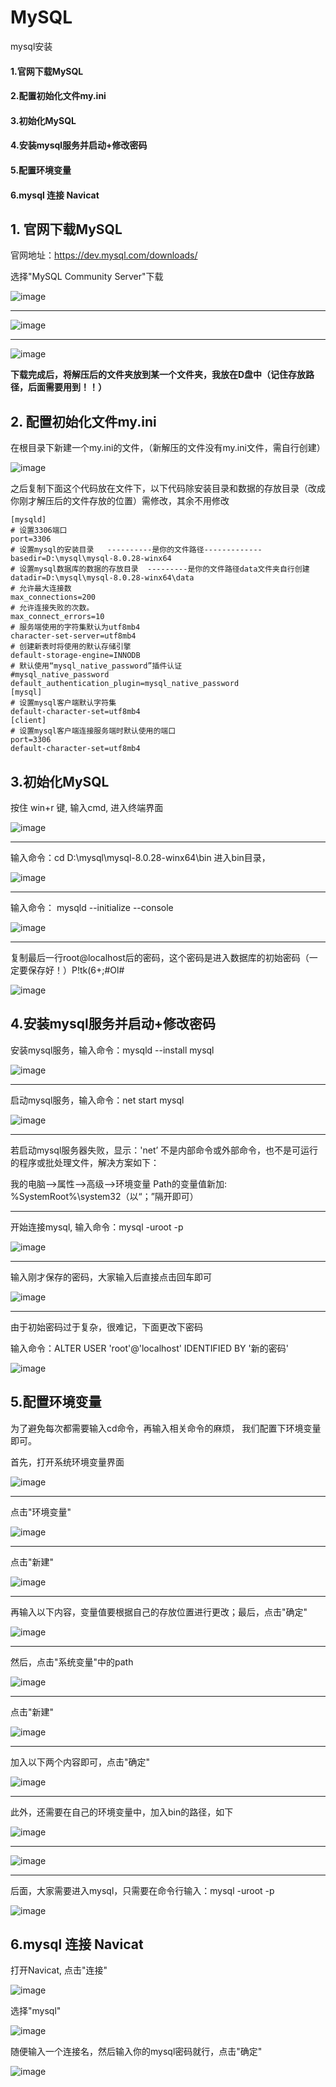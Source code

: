 # MySQL
mysql安装
#### 1.官网下载MySQL
#### 2.配置初始化文件my.ini
#### 3.初始化MySQL
#### 4.安装mysql服务并启动+修改密码
#### 5.配置环境变量
#### 6.mysql 连接 Navicat



## 1. 官网下载MySQL

官网地址：https://dev.mysql.com/downloads/

选择"MySQL Community Server"下载

![image](https://user-images.githubusercontent.com/63994835/159439974-a7305c6a-f17c-4e68-9fd1-9aae8be26b71.png)

----------------------------

![image](https://user-images.githubusercontent.com/63994835/159440007-9c288ad6-3cf4-4ba5-92e1-9bf51b321068.png)

----------------------------

![image](https://user-images.githubusercontent.com/63994835/159440085-e8f0f665-5868-4b30-b474-02a8b2c4c379.png)

**下载完成后，将解压后的文件夹放到某一个文件夹，我放在D盘中（记住存放路径，后面需要用到！！）**


## 2. 配置初始化文件my.ini

在根目录下新建一个my.ini的文件，（新解压的文件没有my.ini文件，需自行创建）

![image](https://user-images.githubusercontent.com/63994835/159443554-4cc822e1-4b31-4ed6-8b4b-b59b8d974d52.png)

之后复制下面这个代码放在文件下，以下代码除安装目录和数据的存放目录（改成你刚才解压后的文件存放的位置）需修改，其余不用修改

```
[mysqld]
# 设置3306端口
port=3306
# 设置mysql的安装目录   ----------是你的文件路径-------------
basedir=D:\mysql\mysql-8.0.28-winx64
# 设置mysql数据库的数据的存放目录  ---------是你的文件路径data文件夹自行创建
datadir=D:\mysql\mysql-8.0.28-winx64\data
# 允许最大连接数
max_connections=200
# 允许连接失败的次数。
max_connect_errors=10
# 服务端使用的字符集默认为utf8mb4
character-set-server=utf8mb4
# 创建新表时将使用的默认存储引擎
default-storage-engine=INNODB
# 默认使用“mysql_native_password”插件认证
#mysql_native_password
default_authentication_plugin=mysql_native_password
[mysql]
# 设置mysql客户端默认字符集
default-character-set=utf8mb4
[client]
# 设置mysql客户端连接服务端时默认使用的端口
port=3306
default-character-set=utf8mb4
```

## 3.初始化MySQL

按住 win+r 键, 输入cmd, 进入终端界面

![image](https://user-images.githubusercontent.com/63994835/159444055-898677cd-542b-4767-9f87-53b3125e0848.png)

----------------------------

输入命令：cd D:\mysql\mysql-8.0.28-winx64\bin 进入bin目录，

![image](https://user-images.githubusercontent.com/63994835/159452830-530db3e8-4af0-4715-89cd-d01434b91bb9.png)

----------------------------

输入命令： mysqld --initialize --console

![image](https://user-images.githubusercontent.com/63994835/159453083-69402062-9d7d-44e5-acbd-7a03fdb4188f.png)

----------------------------

复制最后一行root@localhost后的密码，这个密码是进入数据库的初始密码（一定要保存好！）P!tk(6+;#Ol#

![image](https://user-images.githubusercontent.com/63994835/159453226-8d6fa9ad-794c-4866-94e1-88f47b2c1416.png)

## 4.安装mysql服务并启动+修改密码

安装mysql服务，输入命令：mysqld --install mysql

![image](https://user-images.githubusercontent.com/63994835/159453410-79c1ae5d-d595-437b-860b-4aa2a1ca1c02.png)

----------------------------

启动mysql服务，输入命令：net start mysql

![image](https://user-images.githubusercontent.com/63994835/159454058-0f4a4195-540c-45f0-a94c-2e93ab6e3678.png)

----------------------------

若启动mysql服务器失败，显示：'net’ 不是内部命令或外部命令，也不是可运行的程序或批处理文件，解决方案如下：

我的电脑-->属性-->高级-->环境变量 Path的变量值新加: %SystemRoot%\system32（以“；”隔开即可）

----------------------------

开始连接mysql, 输入命令：mysql -uroot -p

![image](https://user-images.githubusercontent.com/63994835/159454612-ceb1b030-a5f2-4aeb-a4d0-5f4f1b7cb07e.png)

----------------------------

输入刚才保存的密码，大家输入后直接点击回车即可

![image](https://user-images.githubusercontent.com/63994835/159456002-c2ee539e-50ce-4bda-b636-c2756c63394e.png)

----------------------------

由于初始密码过于复杂，很难记，下面更改下密码

输入命令：ALTER USER 'root'@'localhost' IDENTIFIED BY '新的密码'

![image](https://user-images.githubusercontent.com/63994835/159464763-40f4b8d4-4b14-48f5-9950-d2a6c4126473.png)

## 5.配置环境变量

为了避免每次都需要输入cd命令，再输入相关命令的麻烦， 我们配置下环境变量即可。

首先，打开系统环境变量界面

![image](https://user-images.githubusercontent.com/63994835/159465562-dc34a536-0b70-4fa8-90eb-028f59c4b247.png)

----------------------------

点击"环境变量"

![image](https://user-images.githubusercontent.com/63994835/159465655-14fd53bf-a61d-46b8-b4b7-59bdbbd771e9.png)

----------------------------

点击"新建"

![image](https://user-images.githubusercontent.com/63994835/159466018-98a44256-7865-4d40-8d71-72bc36c8e912.png)

----------------------------

再输入以下内容，变量值要根据自己的存放位置进行更改；最后，点击"确定"

![image](https://user-images.githubusercontent.com/63994835/159466192-a8b9ff20-3f28-42b5-8daf-58665d349d87.png)

----------------------------

然后，点击"系统变量"中的path

![image](https://user-images.githubusercontent.com/63994835/159465790-5f19d334-6080-491b-b01a-f55f5aacb3a3.png)

----------------------------

点击"新建"

![image](https://user-images.githubusercontent.com/63994835/159465818-7ffb6c2d-8921-4e82-9bb1-2473e60de03d.png)

----------------------------

加入以下两个内容即可，点击"确定"

![image](https://user-images.githubusercontent.com/63994835/159466559-d0d30e8c-cd16-46cc-b07d-eab18ca0783b.png)

----------------------------

此外，还需要在自己的环境变量中，加入bin的路径，如下

![image](https://user-images.githubusercontent.com/63994835/159467712-7d3f02dd-2bf0-4d5c-9ff8-31fda7ca9e5d.png)

----------------------------

![image](https://user-images.githubusercontent.com/63994835/159467736-70ef9ebb-c47e-4722-9627-d770bc3ff8da.png)

----------------------------

后面，大家需要进入mysql，只需要在命令行输入：mysql -uroot -p 

![image](https://user-images.githubusercontent.com/63994835/159467808-7b8755eb-31df-4196-a64b-c91799a21254.png)


## 6.mysql 连接 Navicat

打开Navicat, 点击"连接"

![image](https://user-images.githubusercontent.com/63994835/159467978-d49a81d9-f53e-445b-9975-f40786296004.png)

选择"mysql"

![image](https://user-images.githubusercontent.com/63994835/159468033-31e7c9ab-639d-4f6c-9304-4fa5f1ac2df9.png)

随便输入一个连接名，然后输入你的mysql密码就行，点击"确定"

![image](https://user-images.githubusercontent.com/63994835/159468188-9248c57e-ac3b-4d83-8967-e02b4508e96b.png)

